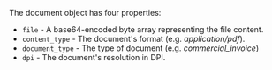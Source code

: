 The document object has four properties:

* `file` - A base64-encoded byte array representing the file content.
* `content_type` - The document's format (e.g. _application/pdf_).
* `document_type` - The type of document (e.g. _commercial_invoice_)
* `dpi` - The document's resolution in DPI.